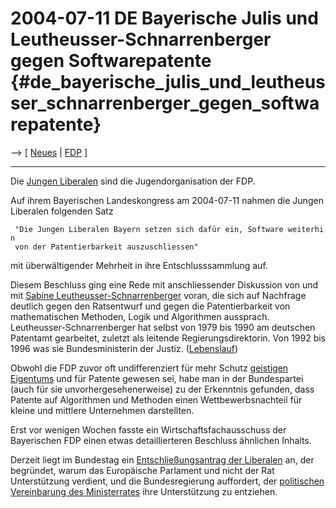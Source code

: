 # 2004-07-11 DE Bayerische Julis und Leutheusser-Schnarrenberger gegen Softwarepatente {#de_bayerische_julis_und_leutheusser_schnarrenberger_gegen_softwarepatente}

\--\> \[ [ Neues](SwpatcninoDe "wikilink") \| [
FDP](SwpatfdpDe "wikilink") \]

------------------------------------------------------------------------

Die [Jungen Liberalen](http://www.julis.de "wikilink") sind die
Jugendorganisation der FDP.

Auf ihrem Bayerischen Landeskongress am 2004-07-11 nahmen die Jungen
Liberalen folgenden Satz

` "Die Jungen Liberalen Bayern setzen sich dafür ein, Software weiterhin `\
` von der Patentierbarkeit auszuschliessen"`

mit überwältigender Mehrheit in ihre Entschlusssammlung auf.

Diesem Beschluss ging eine Rede mit anschliessender Diskussion von und
mit [Sabine
Leutheusser-Schnarrenberger](http://www.leutheusser-schnarrenberger.de "wikilink")
voran, die sich auf Nachfrage deutlich gegen den Ratsentwurf und gegen
die Patentierbarkeit von mathematischen Methoden, Logik und Algorithmen
aussprach. Leutheusser-Schnarrenberger hat selbst von 1979 bis 1990 am
deutschen Patentamt gearbeitet, zuletzt als leitende
Regierungsdirektorin. Von 1992 bis 1996 was sie Bundesministerin der
Justiz.
([Lebenslauf](http://www.leutheusser-schnarrenberger.de/privat/lebenslauf.htm "wikilink"))

Obwohl die FDP zuvor oft undifferenziert für mehr Schutz [ geistigen
Eigentums](GeistigesEigentumDe "wikilink") und für Patente gewesen sei,
habe man in der Bundespartei (auch für sie unvorhergesehenerweise) zu
der Erkenntnis gefunden, dass Patente auf Algorithmen und Methoden einen
Wettbewerbsnachteil für kleine und mittlere Unternehmen darstellten.

Erst vor wenigen Wochen fasste ein Wirtschaftsfachausschuss der
Bayerischen FDP einen etwas detaillierteren Beschluss ähnlichen Inhalts.

Derzeit liegt im Bundestag ein [Entschließungsantrag der
Liberalen](http://swpat.ffii.org/papiere/europarl0309/fdp0405/ "wikilink")
an, der begründet, warum das Europäische Parlament und nicht der Rat
Unterstützung verdient, und die Bundesregierung auffordert, der [
politischen Vereinbarung des Ministerrates](ConsDe040518De "wikilink")
ihre Unterstützung zu entziehen.
